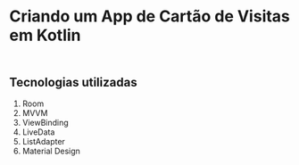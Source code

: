 # Criando um App de Cartão de Visitas em Kotlin


## <br />Tecnologias utilizadas
1. Room
2. MVVM
3. ViewBinding
4. LiveData
5. ListAdapter
6. Material Design
